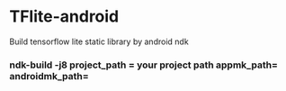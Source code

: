 # TFlite-android
Build tensorflow lite static library  by android ndk
### ndk-build -j8 project_path = your project path    appmk_path=     androidmk_path=
